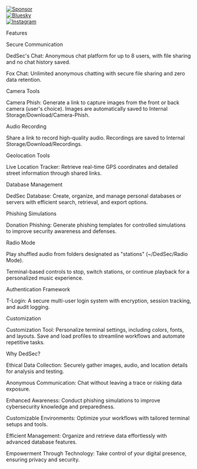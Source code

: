 [![Sponsor](https://img.shields.io/badge/sponsor-GitHub-green)](https://github.com/sponsors/dedsec1121fk)  
[![Bluesky](https://img.shields.io/badge/Bluesky-@dedsec1121fk-green)](https://bsky.app/profile/dedsec1121fk.bsky.social)  
[![Instagram](https://img.shields.io/badge/Instagram-@loukas_floros-green)](https://www.instagram.com/loukas_floros/profilecard/?igsh=MnR2eTdxaTN5ZHZi)  

Features

Secure Communication

DedSec's Chat: Anonymous chat platform for up to 8 users, with file sharing and no chat history saved.

Fox Chat: Unlimited anonymous chatting with secure file sharing and zero data retention.

Camera Tools

Camera Phish: Generate a link to capture images from the front or back camera (user's choice). Images are automatically saved to Internal Storage/Download/Camera-Phish.

Audio Recording

Share a link to record high-quality audio. Recordings are saved to Internal Storage/Download/Recordings.

Geolocation Tools

Live Location Tracker: Retrieve real-time GPS coordinates and detailed street information through shared links.

Database Management

DedSec Database: Create, organize, and manage personal databases or servers with efficient search, retrieval, and export options.

Phishing Simulations

Donation Phishing: Generate phishing templates for controlled simulations to improve security awareness and defenses.

Radio Mode

Play shuffled audio from folders designated as "stations" (~/DedSec/Radio Mode).

Terminal-based controls to stop, switch stations, or continue playback for a personalized music experience.

Authentication Framework

T-Login: A secure multi-user login system with encryption, session tracking, and audit logging.

Customization

Customization Tool: Personalize terminal settings, including colors, fonts, and layouts. Save and load profiles to streamline workflows and automate repetitive tasks.

Why DedSec?

Ethical Data Collection: Securely gather images, audio, and location details for analysis and testing.

Anonymous Communication: Chat without leaving a trace or risking data exposure.

Enhanced Awareness: Conduct phishing simulations to improve cybersecurity knowledge and preparedness.

Customizable Environments: Optimize your workflows with tailored terminal setups and tools.

Efficient Management: Organize and retrieve data effortlessly with advanced database features.

Empowerment Through Technology: Take control of your digital presence, ensuring privacy and security.

